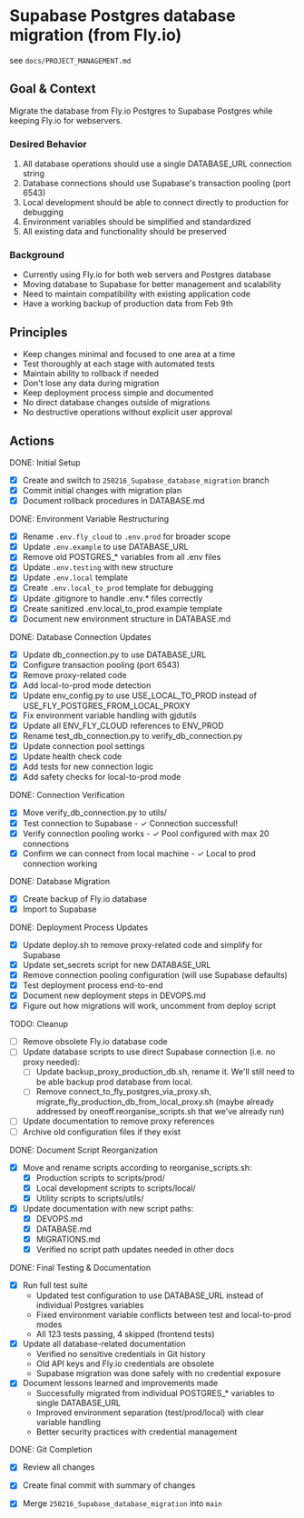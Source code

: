 # Supabase Postgres database migration (from Fly.io)

see `docs/PROJECT_MANAGEMENT.md`

## Goal & Context
Migrate the database from Fly.io Postgres to Supabase Postgres while keeping Fly.io for webservers.

### Desired Behavior
1. All database operations should use a single DATABASE_URL connection string
2. Database connections should use Supabase's transaction pooling (port 6543)
3. Local development should be able to connect directly to production for debugging
4. Environment variables should be simplified and standardized
5. All existing data and functionality should be preserved

### Background
- Currently using Fly.io for both web servers and Postgres database
- Moving database to Supabase for better management and scalability
- Need to maintain compatibility with existing application code
- Have a working backup of production data from Feb 9th

## Principles
- Keep changes minimal and focused to one area at a time
- Test thoroughly at each stage with automated tests
- Maintain ability to rollback if needed
- Don't lose any data during migration
- Keep deployment process simple and documented
- No direct database changes outside of migrations
- No destructive operations without explicit user approval

## Actions

DONE: Initial Setup
- [x] Create and switch to `250216_Supabase_database_migration` branch
- [x] Commit initial changes with migration plan
- [x] Document rollback procedures in DATABASE.md

DONE: Environment Variable Restructuring
- [x] Rename `.env.fly_cloud` to `.env.prod` for broader scope
- [x] Update `.env.example` to use DATABASE_URL
- [x] Remove old POSTGRES_* variables from all .env files
- [x] Update `.env.testing` with new structure
- [x] Update `.env.local` template
- [x] Create `.env.local_to_prod` template for debugging
- [x] Update .gitignore to handle .env.* files correctly
- [x] Create sanitized .env.local_to_prod.example template
- [x] Document new environment structure in DATABASE.md

DONE: Database Connection Updates
- [x] Update db_connection.py to use DATABASE_URL
- [x] Configure transaction pooling (port 6543)
- [x] Remove proxy-related code
- [x] Add local-to-prod mode detection
- [x] Update env_config.py to use USE_LOCAL_TO_PROD instead of USE_FLY_POSTGRES_FROM_LOCAL_PROXY
- [x] Fix environment variable handling with gjdutils
- [x] Update all ENV_FLY_CLOUD references to ENV_PROD
- [x] Rename test_db_connection.py to verify_db_connection.py
- [x] Update connection pool settings
- [x] Update health check code
- [x] Add tests for new connection logic
- [x] Add safety checks for local-to-prod mode

DONE: Connection Verification
- [x] Move verify_db_connection.py to utils/
- [x] Test connection to Supabase - ✓ Connection successful!
- [x] Verify connection pooling works - ✓ Pool configured with max 20 connections
- [x] Confirm we can connect from local machine - ✓ Local to prod connection working

DONE: Database Migration
- [x] Create backup of Fly.io database
- [x] Import to Supabase

DONE: Deployment Process Updates
- [x] Update deploy.sh to remove proxy-related code and simplify for Supabase
- [x] Update set_secrets script for new DATABASE_URL
- [x] Remove connection pooling configuration (will use Supabase defaults)
- [x] Test deployment process end-to-end
- [x] Document new deployment steps in DEVOPS.md
- [x] Figure out how migrations will work, uncomment from deploy script

TODO: Cleanup
- [ ] Remove obsolete Fly.io database code
- [ ] Update database scripts to use direct Supabase connection (i.e. no proxy needed):
  - [ ] Update backup_proxy_production_db.sh, rename it. We'll still need to be able backup prod database from local.
  - [ ] Remove connect_to_fly_postgres_via_proxy.sh, migrate_fly_production_db_from_local_proxy.sh (maybe already addressed by oneoff.reorganise_scripts.sh that we've already run)
- [ ] Update documentation to remove proxy references
- [ ] Archive old configuration files if they exist

DONE: Document Script Reorganization
- [x] Move and rename scripts according to reorganise_scripts.sh:
  - [x] Production scripts to scripts/prod/
  - [x] Local development scripts to scripts/local/
  - [x] Utility scripts to scripts/utils/
- [x] Update documentation with new script paths:
  - [x] DEVOPS.md
  - [x] DATABASE.md
  - [x] MIGRATIONS.md
  - [x] Verified no script path updates needed in other docs

DONE: Final Testing & Documentation
- [x] Run full test suite
  - Updated test configuration to use DATABASE_URL instead of individual Postgres variables
  - Fixed environment variable conflicts between test and local-to-prod modes
  - All 123 tests passing, 4 skipped (frontend tests)
- [x] Update all database-related documentation
  - Verified no sensitive credentials in Git history
  - Old API keys and Fly.io credentials are obsolete
  - Supabase migration was done safely with no credential exposure
- [x] Document lessons learned and improvements made
  - Successfully migrated from individual POSTGRES_* variables to single DATABASE_URL
  - Improved environment separation (test/prod/local) with clear variable handling
  - Better security practices with credential management

DONE: Git Completion
- [x] Review all changes
- [x] Create final commit with summary of changes
- [x] Merge `250216_Supabase_database_migration` into `main`

